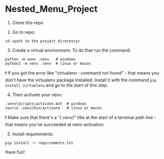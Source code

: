 # Nested_Menu_Project

1. Clone this repo

2. Go to repo: 

```
cd <path to the project directory>
```

3. Create a virtual environment. To do that run the command:

```
python -m venv .venv   # windows
python3 -m venv .venv  # linux or macos
```

:exclamation: If you got the error like "virtualenv : command not found" - that means you don't have the virtualenv package installed. Install it with the command `pip install virtualenv` and go to the start of this step.

4. Then activate your venv:

```
.venv\Scripts\activate.bat  # windows
source .venv/bin/activate   # linux or macos
```

:exclamation: Make sure that there's a "(.venv)" title at the start of a terminal path line - that means you've succeeded at venv-activation.

5. Install requirements: 

```
pip install -r requirements.txt
```
Have fun!
